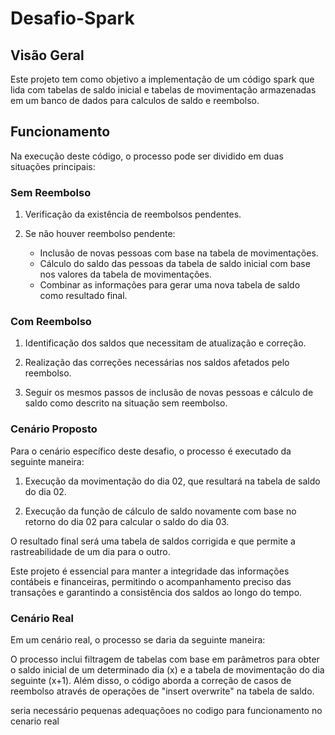 # Desafio-Spark

## Visão Geral

Este projeto tem como objetivo a implementação de um código spark que lida com tabelas de saldo inicial e tabelas de movimentação armazenadas em um banco de dados para calculos de saldo e reembolso.

## Funcionamento

Na execução deste código, o processo pode ser dividido em duas situações principais:

### Sem Reembolso

1. Verificação da existência de reembolsos pendentes.

2. Se não houver reembolso pendente:
   - Inclusão de novas pessoas com base na tabela de movimentações.
   - Cálculo do saldo das pessoas da tabela de saldo inicial com base nos valores da tabela de movimentações.
   - Combinar as informações para gerar uma nova tabela de saldo como resultado final.

### Com Reembolso

1. Identificação dos saldos que necessitam de atualização e correção.

2. Realização das correções necessárias nos saldos afetados pelo reembolso.

3. Seguir os mesmos passos de inclusão de novas pessoas e cálculo de saldo como descrito na situação sem reembolso.

### Cenário Proposto

Para o cenário específico deste desafio, o processo é executado da seguinte maneira:

1. Execução da movimentação do dia 02, que resultará na tabela de saldo do dia 02.

2. Execução da função de cálculo de saldo novamente com base no retorno do dia 02 para calcular o saldo do dia 03.

O resultado final será uma tabela de saldos corrigida e que permite a rastreabilidade de um dia para o outro.

Este projeto é essencial para manter a integridade das informações contábeis e financeiras, permitindo o acompanhamento preciso das transações e garantindo a consistência dos saldos ao longo do tempo.

### Cenário Real

Em um cenário real, o processo se daria da seguinte maneira: 

O processo inclui filtragem de tabelas com base em parâmetros para obter o saldo inicial de um determinado dia (x) e a tabela de movimentação do dia seguinte (x+1). Além disso, o código aborda a correção de casos de reembolso através de operações de "insert overwrite" na tabela de saldo.

seria necessário pequenas adequaçõoes no codigo para funcionamento no cenario real